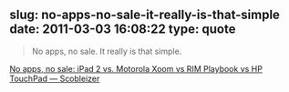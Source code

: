 slug: no-apps-no-sale-it-really-is-that-simple
date: 2011-03-03 16:08:22
type: quote
---

> No apps, no sale. It really is that simple.

[No apps, no sale: iPad 2 vs. Motorola Xoom vs RIM Playbook vs HP TouchPad — Scobleizer](http://scobleizer.com/2011/03/02/no-apps-no-sale-ipad-2-vs-motorola-xoom-vs-rim-playbook-vs-hp-touchpad/)
